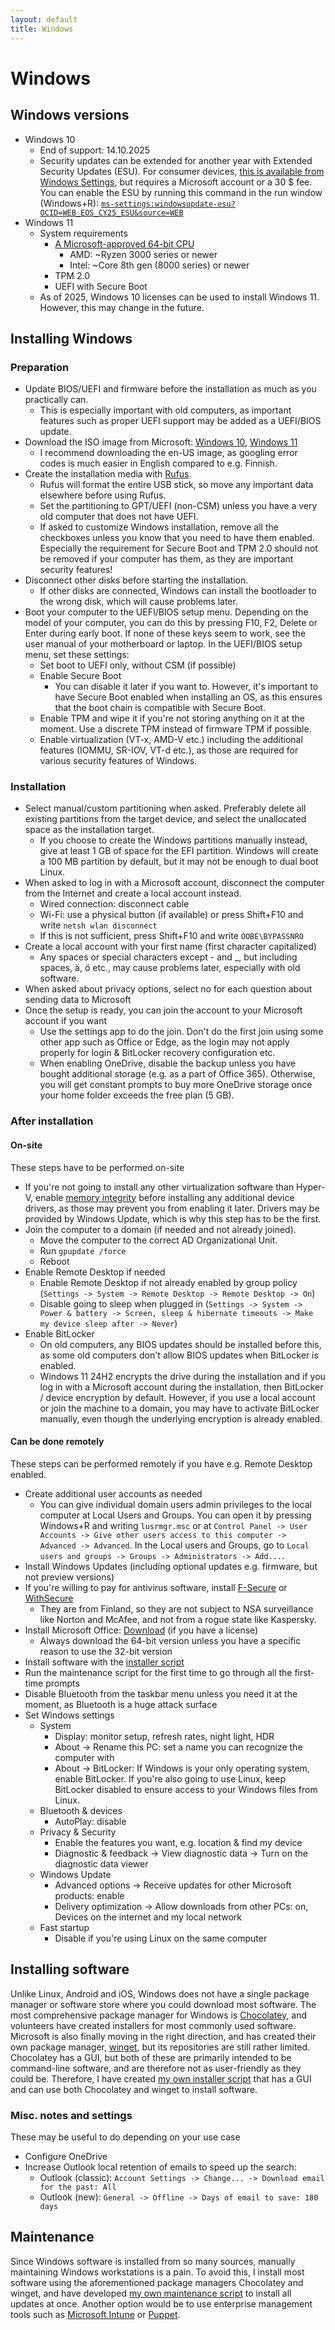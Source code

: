 ```yaml
---
layout: default
title: Windows
---
```


# Windows

## Windows versions

- Windows 10
  - End of support: 14.10.2025
  - Security updates can be extended for another year with Extended Security Updates (ESU).
    For consumer devices,
    [this is available from Windows Settings](https://www.microsoft.com/en-us/windows/end-of-support),
    but requires a Microsoft account or a 30 $ fee.
    You can enable the ESU by running this command in the run window (Windows+R):
    [`ms-settings:windowsupdate-esu?OCID=WEB_EOS_CY25_ESU&source=WEB`](https://www.reddit.com/r/Windows10/comments/1o989bw/comment/nk0h0ne/)
- Windows 11
  - System requirements
    - [A Microsoft-approved 64-bit CPU](https://learn.microsoft.com/en-us/windows-hardware/design/minimum/windows-processor-requirements)
      - AMD: ~Ryzen 3000 series or newer
      - Intel: ~Core 8th gen (8000 series) or newer
    - TPM 2.0
    - UEFI with Secure Boot
  - As of 2025, Windows 10 licenses can be used to install Windows 11.
    However, this may change in the future.


## Installing Windows
### Preparation
- Update BIOS/UEFI and firmware before the installation as much as you practically can.
  - This is especially important with old computers, as important features such as proper UEFI support may be added as a
    UEFI/BIOS update.
- Download the ISO image from Microsoft:
  [Windows 10](https://www.microsoft.com/fi-fi/software-download/windows10ISO),
  [Windows 11](https://www.microsoft.com/software-download/windows11)
  - I recommend downloading the en-US image, as googling error codes is much easier in English compared to e.g. Finnish.
- Create the installation media with [Rufus](https://rufus.ie/).
  - Rufus will format the entire USB stick, so move any important data elsewhere before using Rufus.
  - Set the partitioning to GPT/UEFI (non-CSM) unless you have a very old computer that does not have UEFI.
  - If asked to customize Windows installation, remove all the checkboxes unless you know that you
    need to have them enabled. Especially the requirement for Secure Boot and TPM 2.0 should not be removed
    if your computer has them, as they are important security features!
- Disconnect other disks before starting the installation.
  - If other disks are connected, Windows can install the bootloader to the wrong disk, which will cause problems later.
- Boot your computer to the UEFI/BIOS setup menu.
  Depending on the model of your computer, you can do this by pressing F10, F2, Delete or Enter during early boot.
  If none of these keys seem to work, see the user manual of your motherboard or laptop.
  In the UEFI/BIOS setup menu, set these settings:
  - Set boot to UEFI only, without CSM (if possible)
  - Enable Secure Boot
    - You can disable it later if you want to.
      However, it's important to have Secure Boot enabled when installing an OS,
      as this ensures that the boot chain is compatible with Secure Boot.
  - Enable TPM and wipe it if you're not storing anything on it at the moment.
    Use a discrete TPM instead of firmware TPM if possible.
  - Enable virtualization (VT-x, AMD-V etc.) including the additional features (IOMMU, SR-IOV, VT-d etc.),
    as those are required for various security features of Windows.


### Installation
- Select manual/custom partitioning when asked.
  Preferably delete all existing partitions from the target device, and select the unallocated space as the installation target.
  - If you choose to create the Windows partitions manually instead, give at least 1 GB of space for the EFI partition.
    Windows will create a 100 MB partition by default, but it may not be enough to dual boot Linux.
- When asked to log in with a Microsoft account, disconnect the computer from the Internet and create a local account instead.
  - Wired connection: disconnect cable
  - Wi-Fi: use a physical button (if available) or press Shift+F10 and write `netsh wlan disconnect`
  - If this is not sufficient, press Shift+F10 and write `OOBE\BYPASSNRO`
- Create a local account with your first name (first character capitalized)
  - Any spaces or special characters except - and _, but including spaces, ä, ö etc., may cause problems later, especially with old software.
- When asked about privacy options, select no for each question about sending data to Microsoft
- Once the setup is ready, you can join the account to your Microsoft account if you want
  - Use the settings app to do the join. Don't do the first join using some other app such as Office or Edge,
    as the login may not apply properly for login & BitLocker recovery configuration etc.
  - When enabling OneDrive, disable the backup unless you have bought additional storage (e.g. as a part of Office 365).
    Otherwise, you will get constant prompts to buy more OneDrive storage once your home folder exceeds the free plan (5 GB).


### After installation
#### On-site
These steps have to be performed on-site
- If you're not going to install any other virtualization software than Hyper-V, enable
  [memory integrity](https://support.microsoft.com/en-us/windows/core-isolation-e30ed737-17d8-42f3-a2a9-87521df09b78)
  before installing any additional device drivers, as those may prevent you from enabling it later.
  Drivers may be provided by Windows Update, which is why this step has to be the first.
- Join the computer to a domain (if needed and not already joined).
  - Move the computer to the correct AD Organizational Unit.
  - Run `gpupdate /force`
  - Reboot
- Enable Remote Desktop if needed
  - Enable Remote Desktop if not already enabled by group policy
    (`Settings -> System -> Remote Desktop -> Remote Desktop -> On`)
  - Disable going to sleep when plugged in
    (`Settings -> System -> Power & battery -> Screen, sleep & hibernate timeouts -> Make my device sleep after -> Never`)
- Enable BitLocker
  - On old computers, any BIOS updates should be installed before this,
    as some old computers don't allow BIOS updates when BitLocker is enabled.
  - Windows 11 24H2 encrypts the drive during the installation and
    if you log in with a Microsoft account during the installation, then BitLocker / device encryption by default.
    However, if you use a local account or join the machine to a domain,
    you may have to activate BitLocker manually,
    even though the underlying encryption is already enabled.


#### Can be done remotely
These steps can be performed remotely if you have e.g. Remote Desktop enabled.
- Create additional user accounts as needed
  - You can give individual domain users admin privileges to the local computer at Local Users and Groups.
    You can open it by pressing Windows+R and writing `lusrmgr.msc` or at
    `Control Panel -> User Accounts -> Give other users access to this computer -> Advanced -> Advanced`.
    In the Local users and Groups, go to `Local users and groups -> Groups -> Administrators -> Add...`.
- Install Windows Updates (including optional updates e.g. firmware, but not preview versions)
- If you're willing to pay for antivirus software, install [F-Secure](https://www.f-secure.com/) or [WithSecure](https://www.withsecure.com/)
  - They are from Finland, so they are not subject to NSA surveillance like Norton and McAfee,
    and not from a rogue state like Kaspersky.
- Install Microsoft Office: [Download](https://aka.ms/office-install) (if you have a license)
  - Always download the 64-bit version unless you have a specific reason to use the 32-bit version
- Install software with the [installer script](https://github.com/AgenttiX/windows-scripts)
- Run the maintenance script for the first time to go through all the first-time prompts
- Disable Bluetooth from the taskbar menu unless you need it at the moment, as Bluetooth is a huge attack surface
- Set Windows settings
  - System
    - Display: monitor setup, refresh rates, night light, HDR
    - About -> Rename this PC: set a name you can recognize the computer with
    - About -> BitLocker: If Windows is your only operating system, enable BitLocker.
      If you're also going to use Linux, keep BitLocker disabled to ensure access to your Windows files from Linux.
  - Bluetooth & devices
    - AutoPlay: disable
  - Privacy & Security
    - Enable the features you want, e.g. location & find my device
    - Diagnostic & feedback -> View diagnostic data -> Turn on the diagnostic data viewer
  - Windows Update
    - Advanced options -> Receive updates for other Microsoft products: enable
    - Delivery optimization -> Allow downloads from other PCs: on, Devices on the internet and my local network
  - Fast startup
    - Disable if you're using Linux on the same computer


## Installing software
Unlike Linux, Android and iOS, Windows does not have a single package manager or software store
where you could download most software.
The most comprehensive package manager for Windows is
[Chocolatey](https://chocolatey.org/),
and volunteers have created installers for most commonly used software.
Microsoft is also finally moving in the right direction, and has created their own package manager,
[winget](https://github.com/microsoft/winget-cli),
but its repositories are still rather limited.
Chocolatey has a GUI, but both of these are primarily intended to be command-line software,
and are therefore not as user-friendly as they could be.
Therefore, I have created
[my own installer script](https://github.com/AgenttiX/windows-scripts)
that has a GUI and can use both Chocolatey and winget to install software.


### Misc. notes and settings
These may be useful to do depending on your use case
- Configure OneDrive
- Increase Outlook local retention of emails to speed up the search:
  - Outlook (classic): `Account Settings -> Change... -> Download email for the past: All`
  - Outlook (new): `General -> Offline -> Days of email to save: 180 days`


## Maintenance
Since Windows software is installed from so many sources,
manually maintaining Windows workstations is a pain.
To avoid this, I install most software using the aforementioned package managers Chocolatey and winget,
and have developed
[my own maintenance script](https://github.com/AgenttiX/windows-scripts)
to install all updates at once.
Another option would be to use enterprise management tools such as
[Microsoft Intune](https://learn.microsoft.com/en-us/mem/intune/fundamentals/what-is-intune)
or
[Puppet](https://puppet.com/).
